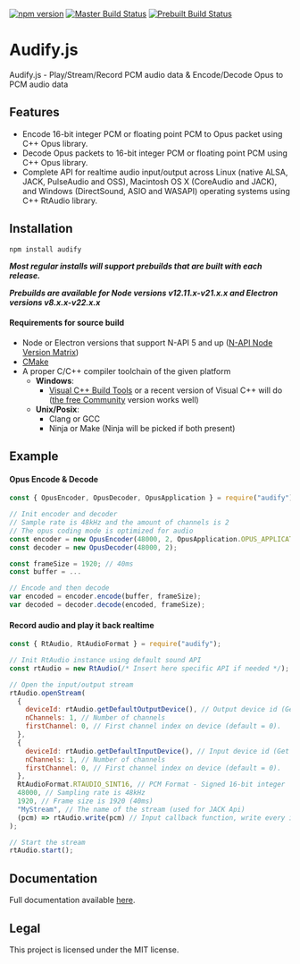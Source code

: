 [![npm version](https://badge.fury.io/js/audify.svg)](https://www.npmjs.com/package/audify)
[![Master Build Status](https://github.com/almoghamdani/audify/actions/workflows/commit-build.yml/badge.svg?branch=master)](https://github.com/almoghamdani/audify/actions/workflows/commit-build.yml)
[![Prebuilt Build Status](https://github.com/almoghamdani/audify/actions/workflows/deploy-build.yml/badge.svg)](https://github.com/almoghamdani/audify/actions/workflows/deploy-build.yml)

# Audify.js

Audify.js - Play/Stream/Record PCM audio data &amp; Encode/Decode Opus to PCM audio data

## Features

- Encode 16-bit integer PCM or floating point PCM to Opus packet using C++ Opus library.
- Decode Opus packets to 16-bit integer PCM or floating point PCM using C++ Opus library.
- Complete API for realtime audio input/output across Linux (native ALSA, JACK, PulseAudio and OSS), Macintosh OS X (CoreAudio and JACK), and Windows (DirectSound, ASIO and WASAPI) operating systems using C++ RtAudio library.

## Installation

```
npm install audify
```

**_Most regular installs will support prebuilds that are built with each release._**

**_Prebuilds are available for Node versions v12.11.x-v21.x.x and Electron versions v8.x.x-v22.x.x_**

#### Requirements for source build

- Node or Electron versions that support N-API 5 and up ([N-API Node Version Matrix](https://nodejs.org/docs/latest/api/n-api.html#node-api-version-matrix))
- [CMake](http://www.cmake.org/download/)
- A proper C/C++ compiler toolchain of the given platform
  - **Windows**:
    - [Visual C++ Build Tools](https://visualstudio.microsoft.com/visual-cpp-build-tools/) or a recent version of Visual C++ will do ([the free Community](https://www.visualstudio.com/products/visual-studio-community-vs) version works well)
  - **Unix/Posix**:
    - Clang or GCC
    - Ninja or Make (Ninja will be picked if both present)

## Example

#### Opus Encode & Decode

```javascript
const { OpusEncoder, OpusDecoder, OpusApplication } = require("audify");

// Init encoder and decoder
// Sample rate is 48kHz and the amount of channels is 2
// The opus coding mode is optimized for audio
const encoder = new OpusEncoder(48000, 2, OpusApplication.OPUS_APPLICATION_AUDIO);
const decoder = new OpusDecoder(48000, 2);

const frameSize = 1920; // 40ms
const buffer = ...

// Encode and then decode
var encoded = encoder.encode(buffer, frameSize);
var decoded = decoder.decode(encoded, frameSize);
```

#### Record audio and play it back realtime

```javascript
const { RtAudio, RtAudioFormat } = require("audify");

// Init RtAudio instance using default sound API
const rtAudio = new RtAudio(/* Insert here specific API if needed */);

// Open the input/output stream
rtAudio.openStream(
  {
    deviceId: rtAudio.getDefaultOutputDevice(), // Output device id (Get all devices using `getDevices`)
    nChannels: 1, // Number of channels
    firstChannel: 0, // First channel index on device (default = 0).
  },
  {
    deviceId: rtAudio.getDefaultInputDevice(), // Input device id (Get all devices using `getDevices`)
    nChannels: 1, // Number of channels
    firstChannel: 0, // First channel index on device (default = 0).
  },
  RtAudioFormat.RTAUDIO_SINT16, // PCM Format - Signed 16-bit integer
  48000, // Sampling rate is 48kHz
  1920, // Frame size is 1920 (40ms)
  "MyStream", // The name of the stream (used for JACK Api)
  (pcm) => rtAudio.write(pcm) // Input callback function, write every input pcm data to the output buffer
);

// Start the stream
rtAudio.start();
```

## Documentation

Full documentation available [here](https://almoghamdani.github.io/audify/).

## Legal

This project is licensed under the MIT license.
